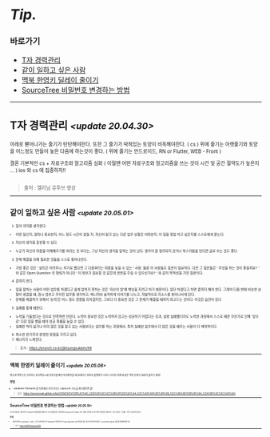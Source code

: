 # *Tip.*

### 바로가기

- [T자 경력관리](#경력관리)
- [같이 일하고 싶은 사람](#같이일)
- [맥북 한영키 딜레이 줄이기](#맥북한영키)
- [SourceTree 비밀번호 변경하는 방법](#소스트리비밀번호)

----

## <a name="경력관리"></a>T자 경력관리  *<small><update 20.04.30><small>*

아래로 뻗어나가는 줄기가 탄탄해야한다.
또한 그 줄기가 박혀있는 토양이 비옥해야한다. ( cs )
위에 줄기는 아랫줄기와 토양을 어느정도 만들어 놓은 다음에 하는것이 좋다. ( 위에 줄기는 안드로이드, RN or Flutter, WEB - Front )

결론
기본적인 cs + 자료구조와 알고리즘 심화 ( 이럴땐 어떤 자료구조와 알고리즘을 쓰는 것이 시간 및 공간 절약도가 높은지 … )
ios 와 cs 에 집중하자!!
<br><br>
>출처 : 엘리님 유투브 영상

----

## <a name="같이일"></a>같이 일하고 싶은 사람  *<small><update 20.05.01><small>*
   
1. 일의 의미를 생각한다.
- 어떤 일인지, 얼마나 중요한지, 어느 정도 시간이 걸릴 지, 자신이 맡고 있는 다른 업무 상황은 어떠한지, 이 일을 정말 하고 싶은지를 스스로에게 묻는다.

2. 자신의 생각을 표현할 수 있다.
- 누군가 자신의 마음을 이해해주기를 바라는 것 보다는, 그냥 자신의 생각을 말하는 것이 낫다. 생각이 잘 정리되지 않거나 쑥스러움을 탄다면 글로 쓰는 것도 좋다.

3. 문제 해결을 위해 필요한 것들을 스스로 찾아나선다.
- 가장 좋은 것은 ‘ 설득은 어려우나, 하기로 했다면 그 다음부터는 마음을 놓을 수 있는 ‘ 사람. 물론 이 사람들도 질문이 필요하다. 다만 그 질문들은 ‘ 무엇을 하는 것이 좋을까요? ‘ 와 같은 Open Question 의 형태가 아니라 ‘ 이 정보가 필요할 것 같은데 권한을 주실 수 있으신가요? ‘ 와 같이 목적성을 가진 질문이다.

4. 끝까지 한다.
- 일을 잘하는 사람이 어떤 업무를 하겠다고 쉽게 말하지 못하는 것은 ‘자신의 말’에 책임을 지려고 하기 때문이다. 일단 하겠다고 하면 끝까지 해야 한다. 그래야 다음 번에 비슷한 상황이 생겼을 때, 잠시 멈추고 주어진 업무를 생각하고, 매니저와 솔직하게 이야기를 나누고, 자발적으로 리소스를 찾아나서게 된다.
- 문제를 해결하기 위해서 ‘능력’은 어느 정도 영향을 미치겠지만, 그보다 더 중요한 것은 그 문제가 해결될 때까지 파고드는 것이다. 이것은 습관이 된다

5. 실패를 통해 배운다.
- 노력을 기울였다는 것으로 만족하면 안된다. 노력이 중요한 것은 노력하지 않고는 성공하기 어렵다는 것과, 설령 실패했더라도 노력한 과정에서 스스로 배운 무언가로 인해 ‘앞으로’ 다른 일을 했을 때의 성공 확률을 높일 수 있다.
- 실패한 적이 없거나 이미 많은 것을 알고 있는 사람보다는 업무를 하는 과정에서, 특히 실패한 업무에서 더 많은 것을 배우는 사람이 더 매력적이다.

6. 최소한 한가지의 분명한 장점을 가지고 있다.
7. 에너지가 느껴진다.   
>출처 : https://brunch.co.kr/@hyungsukkim/99

----

## <a name="맥북한영키"></a>맥북 한영키 딜레이 줄이기  *<small><update 20.05.08><small>*
평소에 맥북으로 코딩이나 문서작업시에 한영키를 빠르게 바꿔야할 때 딜레이가 길어서 불편함이 너무나 커지던 와중에 찾은 맥북 한영키 딜레이 줄이기 꿀팁!

### 방법

- karabiner-Elements 를 이용해서 거의 안쓰는 capsLock 기능을 제거해주면 끝!
   
>출처 : https://wooooooak.github.io/tip/2019/03/01/%EB%A7%A5_%ED%95%9C%EC%98%81%ED%82%A4_%EC%A0%84%ED%99%98_%EC%86%8D%EB%8F%84_%EA%B0%9C%EC%84%A0/
                                                                   
----

## <a name="소스트리비밀번호"></a>SourceTree 비밀번호 변경하는 방법  *<small><update 20.05.16><small>*
소스트리를 잘 이용하다가 Github 비밀번호를 변경하고 나서 비밀번호가 맞지않아 pull, push가 reject 되는 상황
그런데 소스트리에 비밀번호 변경하는 기능이 없다..? 당황.. 이런 기능조차 없다니..

### 방법

- 파인더에서 command + shift + G 로 경로 탐색 후 keychain 에 들어가서 login.keychain-db 파일을 열고 암호 카테고리에 있는 sourcetree github 암호를 변경해주면 끝!

>출처 : https://leo81.tistory.com/52

----
